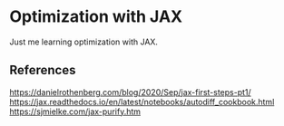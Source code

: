 # Optimization with JAX

Just me learning optimization with JAX.

## References

https://danielrothenberg.com/blog/2020/Sep/jax-first-steps-pt1/
https://jax.readthedocs.io/en/latest/notebooks/autodiff_cookbook.html
https://sjmielke.com/jax-purify.htm
